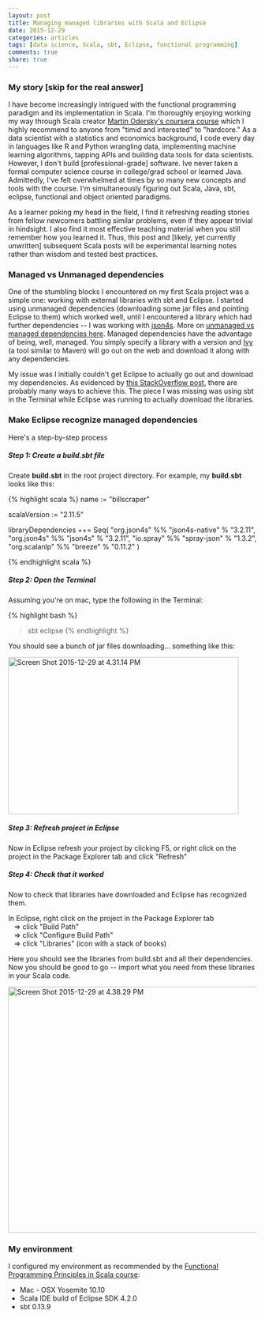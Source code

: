 ```yaml
---
layout: post
title: Managing managed libraries with Scala and Eclipse
date: 2015-12-29
categories: articles
tags: [data science, Scala, sbt, Eclipse, functional programming]
comments: true
share: true
---
```


### My story [skip for the real answer]

I have become increasingly intrigued with the functional programming paradigm and its implementation in Scala.  I'm thoroughly enjoying working my way through Scala creator [Martin Odersky's coursera course] which I highly recommend to anyone from "timid and interested" to "hardcore."  As a data scientist with a statistics and economics background, I code every day in languages like R and Python wrangling data, implementing machine learning algorithms, tapping APIs and building data tools for data scientists.  However, I don't build [professional-grade] software.  Ive never taken a formal computer science course in college/grad school or learned Java.  Admittedly, I've felt overwhelmed at times by so many new concepts and tools with the course.  I'm simultaneously figuring out Scala, Java, sbt, eclipse, functional and object oriented paradigms.

As a learner poking my head in the field, I find it refreshing reading stories from fellow newcomers battling similar problems, even if they appear trivial in hindsight.  I also find it most effective teaching material when you still remember how you learned it.  Thus, this post and [likely, yet currently unwritten] subsequent Scala posts will be experimental learning notes rather than wisdom and tested best practices.

### Managed vs Unmanaged dependencies

One of the stumbling blocks I encountered on my first Scala project was a simple one: working with external libraries with sbt and Eclipse.  I started using unmanaged dependencies (downloading some jar files and pointing Eclipse to them) which worked well, until I encountered a library which had further dependencies -- I was working with [json4s].  More on [unmanaged vs managed dependencies here].  Managed dependencies have the advantage of being, well, managed.  You simply specify a library with a version and [Ivy] (a tool similar to Maven) will go out on the web and download it along with any dependencies.  

My issue was I initially couldn't get Eclipse to actually go out and download my dependencies.  As evidenced by [this StackOverflow post], there are probably many ways to achieve this.  The piece I was missing was using sbt in the Terminal while Eclipse was running to actually download the libraries.

### Make Eclipse recognize managed dependencies

Here's a step-by-step process

##### Step 1: Create a build.sbt file

Create **build.sbt** in the root project directory.  For example, my **build.sbt** looks like this:

{% highlight scala %}
name := "billscraper"

scalaVersion := "2.11.5"

libraryDependencies ++= Seq( 
  "org.json4s" %% "json4s-native" % "3.2.11",
  "org.json4s" %% "json4s" % "3.2.11",
  "io.spray" %% "spray-json" % "1.3.2",
  "org.scalanlp" %% "breeze" % "0.11.2"
)

{% endhighlight scala %}


##### Step 2: Open the Terminal

Assuming you're on mac, type the following in the Terminal:  

{% highlight bash %}
> sbt
> eclipse
{% endhighlight %}

You should see a bunch of jar files downloading... something like this:

<a data-flickr-embed="true"  href="https://farm2.staticflickr.com/1535/24025973066_8bcbcbdda5.jpg" title="downloading dependencies in sbt"><img src="https://farm2.staticflickr.com/1535/24025973066_8bcbcbdda5.jpg" width="467" height="318" alt="Screen Shot 2015-12-29 at 4.31.14 PM"></a>

##### Step 3: Refresh project in Eclipse

Now in Eclipse refresh your project by clicking F5, or right click on the project in the Package Explorer tab and click "Refresh"

##### Step 4: Check that it worked

Now to check that libraries have downloaded and Eclipse has recognized them.  

In Eclipse, right click on the project in the Package Explorer tab  
 &nbsp;&nbsp; => click "Build Path"  
 &nbsp;&nbsp; => click "Configure Build Path"  
 &nbsp;&nbsp; => click "Libraries" (icon with a stack of books)

Here you should see the libraries from build.sbt and all their dependencies.  Now you should be good to go -- import what you need from these libraries in your Scala code.  

<a data-flickr-embed="true"  href="https://farm2.staticflickr.com/1689/23944025972_bcf7686627_b.jpg" title="downloading libraries with sbt"><img src="https://farm2.staticflickr.com/1689/23944025972_bcf7686627_b.jpg" width="1024" height="498" alt="Screen Shot 2015-12-29 at 4.38.29 PM"></a>

### My environment

I configured my environment as recommended by the [Functional Programming Principles in Scala course]:

 * Mac - OSX Yosemite 10.10
 * Scala IDE build of Eclipse SDK 4.2.0
 * sbt 0.13.9


<!-- Links -->

[Martin Odersky's coursera course]: https://www.coursera.org/course/progfun 
[Functional Programming Principles in Scala]:  https://www.coursera.org/course/progfun 
[json4s]:https://github.com/json4s/json4s
[unmanaged vs managed dependencies here]: http://www.scala-sbt.org/0.13/tutorial/Library-Dependencies.html
[Ivy]:https://ant.apache.org/ivy/
[this StackOverflow post]: http://stackoverflow.com/questions/9070336/how-to-have-eclipse-recognize-dependencies-from-sbt
[Functional Programming Principles in Scala course]: https://www.coursera.org/course/progfun 
